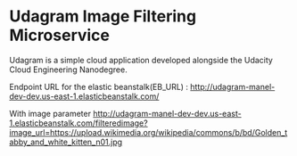 # Udagram Image Filtering Microservice

Udagram is a simple cloud application developed alongside the Udacity Cloud Engineering Nanodegree. 


Endpoint URL for the elastic beanstalk(EB_URL) :
http://udagram-manel-dev-dev.us-east-1.elasticbeanstalk.com/

With image parameter
http://udagram-manel-dev-dev.us-east-1.elasticbeanstalk.com/filteredimage?image_url=https://upload.wikimedia.org/wikipedia/commons/b/bd/Golden_tabby_and_white_kitten_n01.jpg
